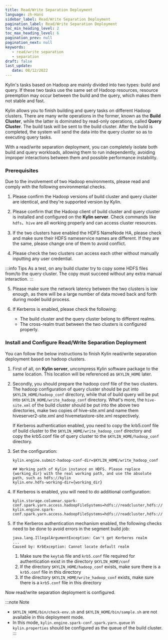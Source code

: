 ```yaml
---
title: Read/Write Separation Deployment
language: zh-Hans
sidebar_label: Read/Write Separation Deployment
pagination_label: Read/Write Separation Deployment
toc_min_heading_level: 2
toc_max_heading_level: 6
pagination_prev: null
pagination_next: null
keywords:
   - read/write separation
   - separation
draft: false
last_update:
   date: 08/12/2022
---
```


Kylin's tasks based on Hadoop are mainly divided into two types: build and query. If these two tasks use the same set of Hadoop resources, resource preemption may occur between the build and the query, which makes them not stable and fast.

Kylin allows you to finish building and query tasks on different Hadoop clusters. There are many write operations in the former, known as the **Build Cluster**, while the latter is dominated by read-only operations, called **Query Cluster**. The build task will be sent to the build cluster. After the build is completed, the system will send the data into the query cluster so as to executing query tasks.

With a read/write separation deployment, you can completely isolate both build and query workloads, allowing them to run independently, avoiding improper interactions between them and possible performance instability.

### Prerequisites

Due to the involvement of two Hadoop environments, please read and comply with the following environmental checks.

1. Please confirm the Hadoop versions of build cluster and query cluster are identical, and they're supported version by Kylin.

2. Please confirm that the Hadoop client of build cluster and query cluster is installed and configured on the **Kylin server**. Check commands like `hdfs`、`hive` are all working properly and can access cluster resources.

3. If the two clusters have enabled the HDFS NameNode HA, please check and make sure their HDFS nameservice names are different. If they are the same, please change one of them to avoid conflict.

4. Please check the two clusters can access each other without manually inputting any user credential.

:::info Tips
As a test, on any build cluster try to copy some HDFS files from/to the query cluster. The copy must succeed without any extra manual interaction.
:::

5. Please make sure the network latency between the two clusters is low enough, as there will be a large number of data moved back and forth during model build process.

6. If Kerberos is enabled, please check the following:

   - The build cluster and the query cluster belong to different realms.
   - The cross-realm trust between the two clusters is configured properly.

### Install and Configure Read/Write Separation Deployment

You can follow the below instructions to finish Kylin read/write separation deployment based on hadoop clusters.

1. First of all, on **Kylin server**, uncompress Kylin software package to the same location. This location will be referenced as `$KYLIN_HOME` later.

2. Secondly, you should prepare the hadoop conf file of the two clusters. The hadoop configuration of query cluster should be put into `$KYLIN_HOME/hadoop_conf` directory, while that of build query will be put into `$KYLIN_HOME/write_hadoop_conf` directory. What's more, the `hive-site.xml` of the build cluster should be put into the above two directories, make two copies of hive-site.xml and name them hiveserver2-site.xml and hivemetastore-site.xml respectively. 
   
   If Kerberos authentication enabled, you need to copy the krb5.conf file of build cluster to the `$KYLIN_HOME/write_hadoop_conf` directory and copy the krb5.conf file of query cluster to the `$KYLIN_HOME/hadoop_conf` directory.

3. Set the configuration:

   ```properties
   kylin.engine.submit-hadoop-conf-dir=$KYLIN_HOME/write_hadoop_conf

   ## Working path of Kylin instance on HDFS. Please replace {working_dir} with the real working path, and use the absolute path, such as hdfs://kylin
   kylin.env.hdfs-working-dir={working_dir}
   ```

4. If Kerberos is enabled, you will need to do additional configuration:

   ```properties
   kylin.storage.columnar.spark-conf.spark.yarn.access.hadoopFileSystems=hdfs://readcluster,hdfs://writecluster
   kylin.engine.spark-conf.spark.yarn.access.hadoopFileSystems=hdfs://readcluster,hdfs://writecluster
   ```
5. If the Kerberos authentication mechanism enabled, the following checks need to be done to avoid errors in the segment build job:
   
   ```
   java.lang.IllegalArgumentException: Can't get Kerberos realm
   ...
   Caused by: KrbException: Cannot locate default realm
   ```
   
   1. Make sure the `keytab` file and `krb5.conf` file required for authentication exist in the directory `$KYLIN_HOME/conf`
   2. If the directory `$KYLIN_HOME/hadoop_conf` exists, make sure there is a `krb5.conf` file in this directory
   3. If the directory `$KYLIN_HOME/write_hadoop_conf` exists, make sure there is a `krb5.conf` file in this directory

Now read/write separation deployment is configured. 

:::note Note
- `$KYLIN_HOME/bin/check-env.sh` and `$KYLIN_HOME/bin/sample.sh` are not available in this deployment mode.
- In this mode, `kylin.engine.spark-conf.spark.yarn.queue` in `kylin.properties` should be configured as the queue of the build cluster.
:::

